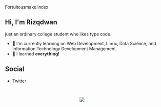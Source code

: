 Fortuitousmake.index

## Hi, I'm Rizqdwan 

just an ordinary college student who likes type code.
- 🔭 I'm currently learning on Web Development, Linux, Data Science, and Information Technology Development Management
- 🌱 I learned **everything!**

## Social

- [Twitter](https://twitter.com/Fortuitousmake)

<br>

<p align="center">
<img src="https://github-readme-stats-eight-theta.vercel.app/api/top-langs/?username=Rizqdwan&theme=monokai&column=7&no-frame=true"/>
</p>

<!--
**Rizqdwan/Rizqdwan** is a ✨ _special_ ✨ repository because its `README.md` (this file) appears on your GitHub profile.

Here are some ideas to get you started:

- 🔭 I’m currently working on ...
- 🌱 I’m currently learning ...
- 👯 I’m looking to collaborate on ...
- 🤔 I’m looking for help with ...
- 💬 Ask me about ...
- 📫 How to reach me: ...
- 😄 Pronouns: ...
- ⚡ Fun fact: ...
-->
